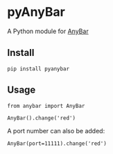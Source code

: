 # pyAnyBar

A Python module for [AnyBar](https://github.com/tonsky/AnyBar)

## Install

```
pip install pyanybar
```

## Usage

```
from anybar import AnyBar

AnyBar().change('red')
```

A port number can also be added:

```
AnyBar(port=11111).change('red')
```

